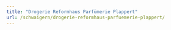 ```yaml
---
title: "Drogerie Reformhaus Parfümerie Plappert"
url: /schwaigern/drogerie-reformhaus-parfuemerie-plappert/
---
```


